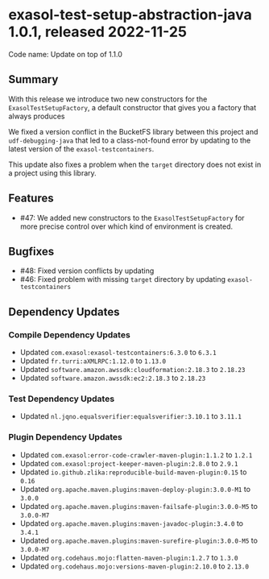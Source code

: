 # exasol-test-setup-abstraction-java 1.0.1, released 2022-11-25

Code name: Update on top of 1.1.0

## Summary

With this release we introduce two new constructors for the `ExasolTestSetupFactory`, a default constructor that gives you a factory that always produces 


We fixed a version conflict in the BucketFS library between this project and `udf-debugging-java` that led to a class-not-found error by updating to the latest version of the `exasol-testcontainers`.

This update also fixes a problem when the `target` directory does not exist in a project using this library. 

## Features

* #47: We added new constructors to the `ExasolTestSetupFactory` for more precise control over which kind of environment is created.

## Bugfixes

* #48: Fixed version conflicts by updating
* #46: Fixed problem with missing `target` directory by updating `exasol-testcontainers`

## Dependency Updates

### Compile Dependency Updates

* Updated `com.exasol:exasol-testcontainers:6.3.0` to `6.3.1`
* Updated `fr.turri:aXMLRPC:1.12.0` to `1.13.0`
* Updated `software.amazon.awssdk:cloudformation:2.18.3` to `2.18.23`
* Updated `software.amazon.awssdk:ec2:2.18.3` to `2.18.23`

### Test Dependency Updates

* Updated `nl.jqno.equalsverifier:equalsverifier:3.10.1` to `3.11.1`

### Plugin Dependency Updates

* Updated `com.exasol:error-code-crawler-maven-plugin:1.1.2` to `1.2.1`
* Updated `com.exasol:project-keeper-maven-plugin:2.8.0` to `2.9.1`
* Updated `io.github.zlika:reproducible-build-maven-plugin:0.15` to `0.16`
* Updated `org.apache.maven.plugins:maven-deploy-plugin:3.0.0-M1` to `3.0.0`
* Updated `org.apache.maven.plugins:maven-failsafe-plugin:3.0.0-M5` to `3.0.0-M7`
* Updated `org.apache.maven.plugins:maven-javadoc-plugin:3.4.0` to `3.4.1`
* Updated `org.apache.maven.plugins:maven-surefire-plugin:3.0.0-M5` to `3.0.0-M7`
* Updated `org.codehaus.mojo:flatten-maven-plugin:1.2.7` to `1.3.0`
* Updated `org.codehaus.mojo:versions-maven-plugin:2.10.0` to `2.13.0`

